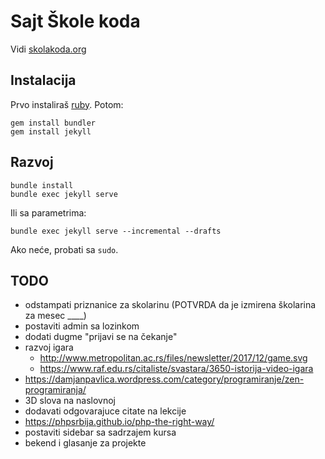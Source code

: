 # Sajt Škole koda

Vidi [skolakoda.org](https://skolakoda.org/)

## Instalacija

Prvo instaliraš [ruby](https://rubyinstaller.org/downloads/). Potom:

```
gem install bundler
gem install jekyll
```

## Razvoj

```
bundle install
bundle exec jekyll serve
```

Ili sa parametrima:
```
bundle exec jekyll serve --incremental --drafts
```

Ako neće, probati sa `sudo`.

## TODO

- odstampati priznanice za skolarinu (POTVRDA da je izmirena školarina za mesec ____)
- postaviti admin sa lozinkom
- dodati dugme "prijavi se na čekanje"
- razvoj igara
    - http://www.metropolitan.ac.rs/files/newsletter/2017/12/game.svg
    - https://www.raf.edu.rs/citaliste/svastara/3650-istorija-video-igara
- https://damjanpavlica.wordpress.com/category/programiranje/zen-programiranja/
- 3D slova na naslovnoj
- dodavati odgovarajuce citate na lekcije
- https://phpsrbija.github.io/php-the-right-way/
- postaviti sidebar sa sadrzajem kursa
- bekend i glasanje za projekte
